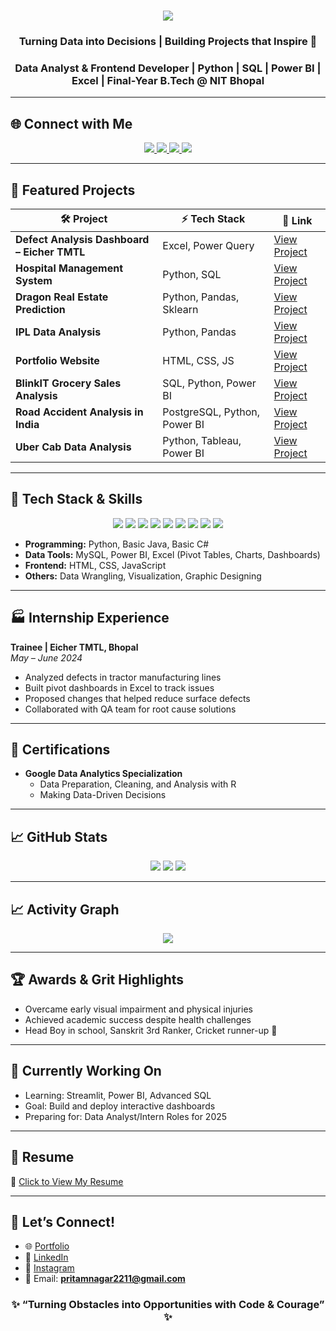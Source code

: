 <!-- Typing SVG Animation -->
<h1 align="center">
  <img src="https://readme-typing-svg.demolab.com?font=Fira+Code&weight=700&size=28&pause=1000&color=F75C7E&center=true&vCenter=true&width=600&lines=Hi+%F0%9F%91%8B%2C+I'm+Pritam+Nagar!;Data+Analyst+%7C+Frontend+Developer;Python+%7C+SQL+%7C+Power+BI+%7C+Excel;Final+Year+B.Tech+%40+NIT+Bhopal" />
</h1>

<h3 align="center">Turning Data into Decisions | Building Projects that Inspire 🚀</h3>
<h3 align="center">Data Analyst & Frontend Developer | Python | SQL | Power BI | Excel | Final-Year B.Tech @ NIT Bhopal</h3>

---

## 🌐 **Connect with Me**

<p align="center">
  <a href="mailto:pritamnagar2211@gmail.com">
    <img src="https://img.shields.io/badge/Email-D14836?style=for-the-badge&logo=gmail&logoColor=white">
  </a>
  <a href="https://pritam9952.github.io" target="_blank">
    <img src="https://img.shields.io/badge/Portfolio-000000?style=for-the-badge&logo=vercel&logoColor=white">
  </a>
  <a href="https://www.linkedin.com/in/pritam-nagar/">
    <img src="https://img.shields.io/badge/LinkedIn-0077B5?style=for-the-badge&logo=linkedin&logoColor=white">
  </a>
  <a href="https://instagram.com/pritam_nagar_027">
    <img src="https://img.shields.io/badge/Instagram-E4405F?style=for-the-badge&logo=instagram&logoColor=white">
  </a>
</p>

---

## 🚀 **Featured Projects**

| 🛠 Project | ⚡ Tech Stack | 🔗 Link |
|-----------|-------------|----------|
| **Defect Analysis Dashboard – Eicher TMTL** | Excel, Power Query | [View Project](https://github.com/Pritam9952/Data-Analysis-Project-Excel/tree/main/Eicher_Tmtl_Traniee) |
| **Hospital Management System** | Python, SQL | [View Project](https://github.com/Pritam9952/Data-Analysis-Project-SQL/tree/main/SQL_HSOPITAL_PROJECT) |
| **Dragon Real Estate Prediction** | Python, Pandas, Sklearn | [View Project](https://github.com/Pritam9952/Machine_Learining_Projects/tree/main/Dragon_Real_Estate) |
| **IPL Data Analysis** | Python, Pandas | [View Project](https://github.com/Pritam9952/Data_Analysis-Python-Projects/tree/main/IPL%202025%20Mega%20Auction) |
| **Portfolio Website** | HTML, CSS, JS | [View Project](https://pritam9952.github.io) |
| **BlinkIT Grocery Sales Analysis** | SQL, Python, Power BI | [View Project](https://github.com/Pritam9952/Major_data_analysis_projects/tree/main/Blinkit) |
| **Road Accident Analysis in India** | PostgreSQL, Python, Power BI | [View Project](https://github.com/Pritam9952/Major_data_analysis_projects/tree/main/Road%20Accident%20India) |
| **Uber Cab Data Analysis** | Python, Tableau, Power BI | [View Project](https://github.com/Pritam9952/Major_data_analysis_projects/tree/main/Uber%20Rides%20Analysis%20Project) |


---

## 🧰 **Tech Stack & Skills**

<p align="center">
  <img src="https://img.shields.io/badge/Python-3776AB?style=for-the-badge&logo=python&logoColor=white" />
  <img src="https://img.shields.io/badge/MySQL-005C84?style=for-the-badge&logo=mysql&logoColor=white" />
  <img src="https://img.shields.io/badge/Excel-217346?style=for-the-badge&logo=microsoft-excel&logoColor=white" />
  <img src="https://img.shields.io/badge/Power%20BI-F2C811?style=for-the-badge&logo=powerbi&logoColor=black" />
  <img src="https://img.shields.io/badge/HTML-E34F26?style=for-the-badge&logo=html5&logoColor=white" />
  <img src="https://img.shields.io/badge/CSS-1572B6?style=for-the-badge&logo=css3&logoColor=white" />
  <img src="https://img.shields.io/badge/JavaScript-F7DF1E?style=for-the-badge&logo=javascript&logoColor=black" />
  <img src="https://img.shields.io/badge/Java-007396?style=for-the-badge&logo=java&logoColor=white" />
  <img src="https://img.shields.io/badge/C%23-239120?style=for-the-badge&logo=c-sharp&logoColor=white" />
</p>

- **Programming:** Python, Basic Java, Basic C#  
- **Data Tools:** MySQL, Power BI, Excel (Pivot Tables, Charts, Dashboards)  
- **Frontend:** HTML, CSS, JavaScript  
- **Others:** Data Wrangling, Visualization, Graphic Designing  

---

## 🏭 Internship Experience

**Trainee | Eicher TMTL, Bhopal**  
*May – June 2024*  
- Analyzed defects in tractor manufacturing lines  
- Built pivot dashboards in Excel to track issues  
- Proposed changes that helped reduce surface defects  
- Collaborated with QA team for root cause solutions  

---

## 📜 Certifications

- **Google Data Analytics Specialization**
  - Data Preparation, Cleaning, and Analysis with R
  - Making Data-Driven Decisions    

---

## 📈 GitHub Stats

<p align="center">
  <img src="https://github-readme-stats.vercel.app/api?username=Pritam9952&show_icons=true&theme=radical" />
  <img src="https://github-readme-stats.vercel.app/api/top-langs/?username=Pritam9952&layout=compact&theme=radical" />
  <img src="https://github-readme-streak-stats.herokuapp.com/?user=Pritam9952&theme=radical" />
</p>

---

## 📈 **Activity Graph**

<p align="center">
  <img src="https://github-readme-activity-graph.vercel.app/graph?username=Pritam9952&theme=react-dark&hide_border=true" />
</p>

---

## 🏆 Awards & Grit Highlights

- Overcame early visual impairment and physical injuries  
- Achieved academic success despite health challenges  
- Head Boy in school, Sanskrit 3rd Ranker, Cricket runner-up 🏏  

---

## 🔭 **Currently Working On**

- Learning: Streamlit, Power BI, Advanced SQL  
- Goal: Build and deploy interactive dashboards  
- Preparing for: Data Analyst/Intern Roles for 2025  

---

## 📄 **Resume**

📌 [Click to View My Resume](https://drive.google.com/file/d/1WOresmf_OGP3lhH3U5dNN2CoDO9fi5sP/view?usp=drive_link)

---

## 🤝 Let’s Connect!

- 🌐 [Portfolio](https://pritam9952.github.io)  
- 🔗 [LinkedIn](https://www.linkedin.com/in/pritam-nagar/)  
- 📸 [Instagram](https://instagram.com/pritam_nagar_027)  
- 📧 Email: **pritamnagar2211@gmail.com**  

<h3 align="center">✨ “Turning Obstacles into Opportunities with Code & Courage” ✨</h3>
